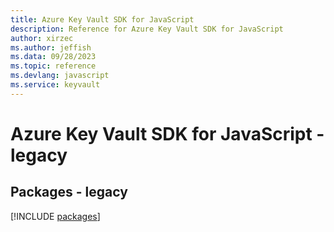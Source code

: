 ```yaml
---
title: Azure Key Vault SDK for JavaScript
description: Reference for Azure Key Vault SDK for JavaScript
author: xirzec
ms.author: jeffish
ms.data: 09/28/2023
ms.topic: reference
ms.devlang: javascript
ms.service: keyvault
---
```

# Azure Key Vault SDK for JavaScript - legacy
## Packages - legacy
[!INCLUDE [packages](key-vault-index.md)]